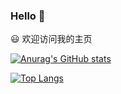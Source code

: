 ### Hello 👋

<!--
**Jialong-c/Jialong-c** is a ✨ _special_ ✨ repository because its `README.md` (this file) appears on your GitHub profile.

Here are some ideas to get you started:

- 🔭 I’m currently working on ...
- 🌱 I’m currently learning ...
- 👯 I’m looking to collaborate on ...
- 🤔 I’m looking for help with ...
- 💬 Ask me about ...
- 📫 How to reach me: ...
- 😄 Pronouns: ...
- ⚡ Fun fact: ...
-->
😃 欢迎访问我的主页
<!--Github统计卡片-->
[![Anurag's GitHub stats](https://github-readme-stats.vercel.app/api?username=Jialong-c&show_icons=true&theme=buefy)](https://github.com/anuraghazra/github-readme-stats)
<!--热门语言统计卡片-->
[![Top Langs](https://github-readme-stats.vercel.app/api/top-langs/?username=anuraghazra&layout=compact)](https://github.com/anuraghazra/github-readme-stats)
